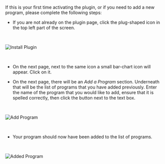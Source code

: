 If this is your first time activating the plugin, or if you need to add a new program, please complete the following steps:

* If you are not already on the plugin page, click the plug-shaped icon in the top left part of the screen.

<br />

![Install Plugin](../img/install-plugin.png)

<br />

* On the next page, next to the same icon a small bar-chart icon will appear. Click on it.

* On the next page, there will be an _Add a Program_ section. Underneath that will be the list of programs that you have added previously. Enter the name of the program that you would like to add, ensure that it is spelled correctly, then click the button next to the text box.

<br />

![Add Program](../img/add-program.png)

<br />

* Your program should now have been added to the list of programs.

<br />

![Added Program](../img/program-added.png)

<br />